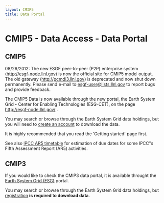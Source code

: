 ```yaml
---
layout: CMIP5
title: Data Portal
---
```


# CMIP5 - Data Access - Data Portal



## CMIP5

08/29/2012:      The new ESGF peer-to-peer (P2P) enterprise system (http://esgf-node.llnl.gov) is now the official site for CMIP5 model output. The old gateway (http://pcmdi3.llnl.gov) is deprecated and now shut down permanently. Please send e-mail to esgf-user@lists.llnl.gov to report bugs and provide feedback.

The CMIP5 Data is now available through the new portal, the Earth System Grid - Center for Enabling Technologies (ESG-CET), on the page <http://esgf-node.llnl.gov/> . 

You may search or browse through the Earth System Grid data holdings, but you will need to [create an account](https://esgf-node.llnl.gov/user/add/?next=https://esgf-node.llnl.gov/projects/esgf-llnl/) to download the data.

It is highly recommended that you read the 'Getting started' page first.

See also [IPCC AR5 timetable](ipcc_ar5_timetable.html) for estimation of due dates for some IPCC"s Fifth Assessment Report (AR5) activities.


## CMIP3

If you would like to check the CMIP3 data portal, it is available throught the [Earth System Grid (ESG)](https://esg.llnl.gov:8443/) portal.

You may search or browse through the Earth System Grid data holdings, but [registration](https://esg.llnl.gov:8443/security/accountRequestData.do) **is required to download data**.

